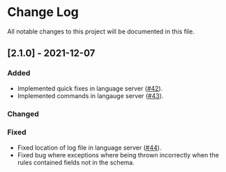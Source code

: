 
# Change Log
All notable changes to this project will be documented in this file.


## [2.1.0] - 2021-12-07

### Added
- Implemented quick fixes in language server ([#42](https://github.com/aehrc/redmatch/issues/42)).
- Implemented commands in langauge server ([#43](https://github.com/aehrc/redmatch/issues/43)).

### Changed

### Fixed
- Fixed location of log file in language server ([#44](https://github.com/aehrc/redmatch/issues/44)).
- Fixed bug where exceptions where being thrown incorrectly when the rules contained fields not in the schema.
